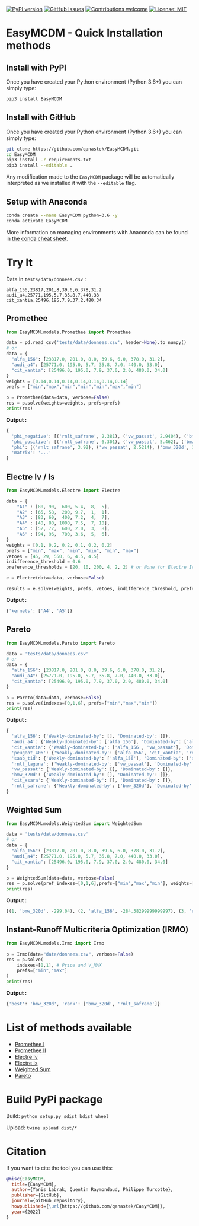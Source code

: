 [![PyPI version](https://badge.fury.io/py/EasyMCDM.svg)](https://badge.fury.io/py/EasyMCDM)
[![GitHub Issues](https://img.shields.io/github/issues/qanastek/EasyMCDM.svg)](https://github.com/qanastek/EasyMCDM/issues)
[![Contributions welcome](https://img.shields.io/badge/contributions-welcome-brightgreen.svg)](CONTRIBUTING.md)
[![License: MIT](https://img.shields.io/badge/License-MIT-brightgreen.svg)](https://opensource.org/licenses/MIT)
<!-- [![Downloads](https://static.pepy.tech/personalized-badge/EasyMCDM?period=total&units=international_system&left_color=grey&right_color=orange&left_text=Downloads)](https://pepy.tech/project/EasyMCDM) -->

# EasyMCDM - Quick Installation methods

## Install with PyPI

Once you have created your Python environment (Python 3.6+) you can simply type:

```bash
pip3 install EasyMCDM
```

## Install with GitHub

Once you have created your Python environment (Python 3.6+) you can simply type:

```bash
git clone https://github.com/qanastek/EasyMCDM.git
cd EasyMCDM
pip3 install -r requirements.txt
pip3 install --editable .
```

Any modification made to the `EasyMCDM` package will be automatically interpreted as we installed it with the `--editable` flag.

## Setup with Anaconda

```bash
conda create --name EasyMCDM python=3.6 -y
conda activate EasyMCDM
```

More information on managing environments with Anaconda can be found in [the conda cheat sheet](https://docs.conda.io/projects/conda/en/4.6.0/_downloads/52a95608c49671267e40c689e0bc00ca/conda-cheatsheet.pdf).

# Try It

Data in `tests/data/donnees.csv` :

```csv
alfa_156,23817,201,8,39.6,6,378,31.2
audi_a4,25771,195,5.7,35.8,7,440,33
cit_xantia,25496,195,7.9,37,2,480,34
```

## Promethee

```python
from EasyMCDM.models.Promethee import Promethee

data = pd.read_csv('tests/data/donnees.csv', header=None).to_numpy()
# or
data = {
  "alfa_156": [23817.0, 201.0, 8.0, 39.6, 6.0, 378.0, 31.2],
  "audi_a4": [25771.0, 195.0, 5.7, 35.8, 7.0, 440.0, 33.0],
  "cit_xantia": [25496.0, 195.0, 7.9, 37.0, 2.0, 480.0, 34.0]
}
weights = [0.14,0.14,0.14,0.14,0.14,0.14,0.14]
prefs = ["min","max","min","min","min","max","min"]

p = Promethee(data=data, verbose=False)
res = p.solve(weights=weights, prefs=prefs)
print(res)
```

**Output :**

```python
{
  'phi_negative': [('rnlt_safrane', 2.381), ('vw_passat', 2.9404), ('bmw_320d', 3.3603), ('saab_tid', 3.921), ('audi_a4', 4.34), ('cit_xantia', 4.48), ('rnlt_laguna', 5.04), ('alfa_156', 5.32), ('peugeot_406', 5.461), ('cit_xsara', 5.741)],
  'phi_positive': [('rnlt_safrane', 6.301), ('vw_passat', 5.462), ('bmw_320d', 5.18), ('saab_tid', 4.76), ('audi_a4', 4.0605), ('cit_xantia', 3.921), ('rnlt_laguna', 3.6406), ('alfa_156', 3.501), ('peugeot_406', 3.08), ('cit_xsara', 3.08)],
  'phi': [('rnlt_safrane', 3.92), ('vw_passat', 2.5214), ('bmw_320d', 1.8194), ('saab_tid', 0.839), ('audi_a4', -0.27936), ('cit_xantia', -0.5596), ('rnlt_laguna', -1.3995), ('alfa_156', -1.8194), ('peugeot_406', -2.381), ('cit_xsara', -2.661)],
  'matrix': '...'
}
```

## Electre Iv / Is

```python
from EasyMCDM.models.Electre import Electre

data = {
    "A1" : [80, 90,  600, 5.4,  8,  5],
    "A2" : [65, 58,  200, 9.7,  1,  1],
    "A3" : [83, 60,  400, 7.2,  4,  7],
    "A4" : [40, 80, 1000, 7.5,  7, 10],
    "A5" : [52, 72,  600, 2.0,  3,  8],
    "A6" : [94, 96,  700, 3.6,  5,  6],
}
weights = [0.1, 0.2, 0.2, 0.1, 0.2, 0.2]
prefs = ["min", "max", "min", "min", "min", "max"]
vetoes = [45, 29, 550, 6, 4.5, 4.5]
indifference_threshold = 0.6
preference_thresholds = [20, 10, 200, 4, 2, 2] # or None for Electre Iv

e = Electre(data=data, verbose=False)

results = e.solve(weights, prefs, vetoes, indifference_threshold, preference_thresholds)
```

**Output :**

```python
{'kernels': ['A4', 'A5']}
```

## Pareto

```python
from EasyMCDM.models.Pareto import Pareto

data = 'tests/data/donnees.csv'
# or
data = {
  "alfa_156": [23817.0, 201.0, 8.0, 39.6, 6.0, 378.0, 31.2],
  "audi_a4": [25771.0, 195.0, 5.7, 35.8, 7.0, 440.0, 33.0],
  "cit_xantia": [25496.0, 195.0, 7.9, 37.0, 2.0, 480.0, 34.0]
}

p = Pareto(data=data, verbose=False)
res = p.solve(indexes=[0,1,6], prefs=["min","max","min"])
print(res)
```

**Output :**

```python
{
  'alfa_156': {'Weakly-dominated-by': [], 'Dominated-by': []},
  'audi_a4': {'Weakly-dominated-by': ['alfa_156'], 'Dominated-by': ['alfa_156']}, 
  'cit_xantia': {'Weakly-dominated-by': ['alfa_156', 'vw_passat'], 'Dominated-by': ['alfa_156']},
  'peugeot_406': {'Weakly-dominated-by': ['alfa_156', 'cit_xantia', 'rnlt_laguna', 'vw_passat'], 'Dominated-by': ['alfa_156', 'cit_xantia', 'rnlt_laguna', 'vw_passat']},
  'saab_tid': {'Weakly-dominated-by': ['alfa_156'], 'Dominated-by': ['alfa_156']}, 
  'rnlt_laguna': {'Weakly-dominated-by': ['vw_passat'], 'Dominated-by': ['vw_passat']}, 
  'vw_passat': {'Weakly-dominated-by': [], 'Dominated-by': []},
  'bmw_320d': {'Weakly-dominated-by': [], 'Dominated-by': []},
  'cit_xsara': {'Weakly-dominated-by': [], 'Dominated-by': []},
  'rnlt_safrane': {'Weakly-dominated-by': ['bmw_320d'], 'Dominated-by': ['bmw_320d']}
}
```

## Weighted Sum

```python
from EasyMCDM.models.WeightedSum import WeightedSum

data = 'tests/data/donnees.csv'
# or
data = {
  "alfa_156": [23817.0, 201.0, 8.0, 39.6, 6.0, 378.0, 31.2],
  "audi_a4": [25771.0, 195.0, 5.7, 35.8, 7.0, 440.0, 33.0],
  "cit_xantia": [25496.0, 195.0, 7.9, 37.0, 2.0, 480.0, 34.0]
}

p = WeightedSum(data=data, verbose=False)
res = p.solve(pref_indexes=[0,1,6],prefs=["min","max","min"], weights=[0.001,2,3], target='min')
print(res)
```

**Output :**

```python
[(1, 'bmw_320d', -299.04), (2, 'alfa_156', -284.58299999999997), (3, 'rnlt_safrane', -280.84), (4, 'saab_tid', -275.817), (5, 'vw_passat', -265.856), (6, 'audi_a4', -265.229), (7, 'rnlt_laguna', -262.93600000000004), (8, 'cit_xantia', -262.504), (9, 'peugeot_406', -252.551), (10, 'cit_xsara', -244.416)]
```

## Instant-Runoff Multicriteria Optimization (IRMO)

```python
from EasyMCDM.models.Irmo import Irmo

p = Irmo(data="data/donnees.csv", verbose=False)
res = p.solve(
    indexes=[0,1], # Price and V_MAX
    prefs=["min","max"]
)
print(res)
```

**Output :**

```python
{'best': 'bmw_320d', 'rank': ['bmw_320d', 'rnlt_safrane']}
```


# List of methods available

- [Promethee I](https://www.sciencedirect.com/science/article/pii/S0098300411004365)
- [Promethee II](https://www.sciencedirect.com/science/article/pii/S0098300411004365)
- [Electre Iv](https://en.wikipedia.org/wiki/%C3%89LECTRE)
- [Electre Is](https://en.wikipedia.org/wiki/%C3%89LECTRE)
- [Weighted Sum](https://en.wikipedia.org/wiki/Weighted_sum_model)
- [Pareto](https://www.sciencedirect.com/topics/engineering/pareto-optimality)

# Build PyPi package

Build: `python setup.py sdist bdist_wheel`

Upload: `twine upload dist/*`

# Citation

If you want to cite the tool you can use this:

```bibtex
@misc{EasyMCDM,
  title={EasyMCDM},
  author={Yanis Labrak, Quentin Raymondaud, Philippe Turcotte},
  publisher={GitHub},
  journal={GitHub repository},
  howpublished={\url{https://github.com/qanastek/EasyMCDM}},
  year={2022}
}
```
